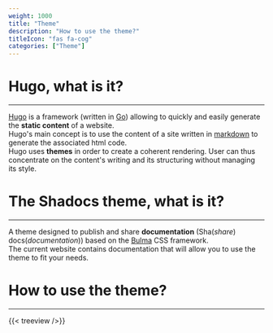 ```yaml
---
weight: 1000
title: "Theme"
description: "How to use the theme?"
titleIcon: "fas fa-cog"
categories: ["Theme"]
---
```


# Hugo, what is it?
---

[Hugo](https://gohugo.io/) is a framework (written in [Go](https://golang.org/)) allowing to quickly and easily generate the **static content** of a website.  
Hugo's main concept is to use the content of a site written in [markdown](./markdown) to generate the associated html code.  
Hugo uses **themes** in order to create a coherent rendering. User can thus concentrate on the content's writing and its structuring without managing its style.

# The Shadocs theme, what is it?
---

A theme designed to publish and share **documentation** (Sha(*share*) docs(*documentation*)) based on the [Bulma](https://bulma.io/) CSS framework.  
The current website contains documentation that will allow you to use the theme to fit your needs.

# How to use the theme?
---

{{< treeview />}}
